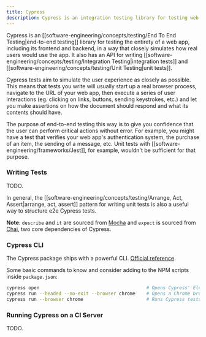 ```yaml
---
title: Cypress
description: Cypress is an integration testing library for testing web apps.
---
```

Cypress is an [[software-engineering/concepts/testing/End To End Testing|end-to-end testing]] library for testing the entirety of a web app, including its frontend and backend, in a way that closely simulates how real users would use the app. It also has an API for writing [[software-engineering/concepts/testing/Integration Testing|integration tests]] and [[software-engineering/concepts/testing/Unit Testing|unit tests]]. 

Cypress tests aim to simulate the user experience as closely as possible. This means that tests you write will usually start up a real browser process, navigate to the URL of your web app, then execute a series of user interactions (eg. clicking on links, buttons, sending keystrokes, etc.) and let you make assertions on how the document should respond and what its contents should have.

The purpose of end-to-end testing this way is to give you confidence that the user can perform critical actions without error. For example, you might have a test that verifies your web app's authentication system, the purchase of an item, the sending of a message, etc. Unit tests with [[software-engineering/frameworks/Jest]], for example, wouldn't be sufficient for that purpose.

### Writing Tests

TODO.

In general, the [[software-engineering/concepts/testing/Arrange, Act, Assert|arrange, act, assert]] pattern for writing unit tests is also a useful way to structure e2e Cypress tests.

**Note**: `describe` and `it` are sourced from [Mocha](https://mochajs.org/) and `expect` is sourced from [Chai](https://www.chaijs.com/), two core dependencies of Cypress.

### Cypress CLI
The Cypress package ships with a powerful CLI. [Official reference](https://docs.cypress.io/guides/guides/command-line).

Some basic commands to know and consider adding to the NPM scripts inside `package.json`:
```bash
cypress open                                       # Opens Cypress' Electron binary.
cypress run --headed --no-exit --browser chrome    # Opens a Chrome browser to run Cypress tests.
cypress run --browser chrome                       # Runs Cypress tests in a headless Chrome process.
```

### Running Cypress on a CI Server

TODO.
